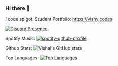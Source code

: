 ### Hi there 👋

I code spigot.
Student
Portfolio: https://vishy.codes

[![Discord Presence](https://lanyard.cnrad.dev/api/563354238156275712)](https://discord.com/users/563354238156275712)

Spotify Music:
[![spotify-github-profile](https://spotify-github-profile.vercel.app/api/view?uid=rhu46qmfb3bx9gi8y5mnulivd&cover_image=true&theme=default)](https://github.com/kittinan/spotify-github-profile)

Github Stats:
![Vishal's GitHub stats](https://github-readme-stats.vercel.app/api?username=vishalpj14&show_icons=true&theme=algolia)

Top Languages:
[![Top Languages](https://github-readme-stats.vercel.app/api/top-langs/?username=vishalpj14&langs_count=8)](https://github.com/anuraghazra/github-readme-stats)
